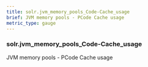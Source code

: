 ```yaml
---
title: solr.jvm_memory_pools_Code-Cache_usage
brief: JVM memory pools - PCode Cache usage
metric_type: gauge
---
```

### solr.jvm_memory_pools_Code-Cache_usage

JVM memory pools - PCode Cache usage